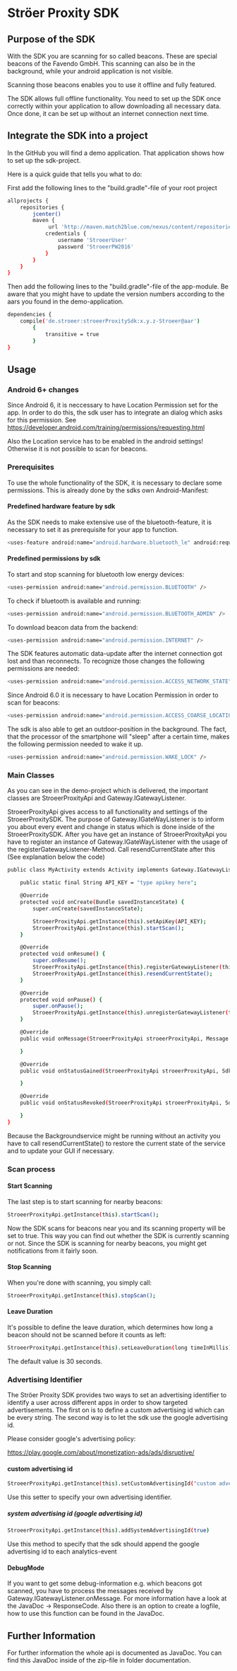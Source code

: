 # Ströer Proxity SDK

## Purpose of the SDK
With the SDK you are scanning for so called beacons. These are special beacons of the Favendo GmbH. This scanning can also be in the background, while your android application is not visible.

Scanning those beacons enables you to use it offline and fully featured.

The SDK allows full offline functionality. You need to set up the SDK once correctly within your application to allow downloading all necessary data. Once done, it can be set up without an internet connection next time.

## Integrate the SDK into a project
In the GitHub you will find a demo application. That application shows how to set up the sdk-project.

Here is a quick guide that tells you what to do:

First add the following lines to the "build.gradle"-file of your root project
```bash
allprojects {
    repositories {
        jcenter()
        maven {
             url 'http://maven.match2blue.com/nexus/content/repositories/StroeerGroup/'
            credentials {
                username 'StroeerUser'
                password 'StroeerPW2016'
            }
        }
    }
}
```
Then add the following lines to the "build.gradle"-file of the app-module. Be aware that you might have to update the version numbers according to the aars you found in the demo-application.
```bash
dependencies {
    compile('de.stroeer:stroeerProxitySdk:x.y.z-Stroeer@aar')
        {
            transitive = true
        }
}
```

## Usage
### Android 6+ changes

Since Android 6, it is neccessary to have Location Permission set for the app. In order to do this, the sdk user has to integrate an dialog which asks for this permission. See https://developer.android.com/training/permissions/requesting.html

Also the Location service has to be enabled in the android settings! Otherwise it is not possible to scan for beacons.

### Prerequisites
To use the whole functionality of the SDK, it is necessary to declare some permissions. This is already done by the sdks own Android-Manifest:
#### Predefined hardware feature by sdk
As the SDK needs to make extensive use of the bluetooth-feature, it is necessary to set it as prerequisite for your app to function.
```bash
<uses-feature android:name="android.hardware.bluetooth_le" android:required="true" />
```
#### Predefined permissions by sdk
To start and stop scanning for bluetooth low energy devices:
```bash
<uses-permission android:name="android.permission.BLUETOOTH" />
```
To check if bluetooth is available and running:
```bash
<uses-permission android:name="android.permission.BLUETOOTH_ADMIN" />
```
To download beacon data from the backend:
```bash
<uses-permission android:name="android.permission.INTERNET" />
```
The SDK features automatic data-update after the internet connection got lost and than reconnects. To recognize those changes the following permissions are needed:
```bash
<uses-permission android:name="android.permission.ACCESS_NETWORK_STATE"/>
```
Since Android 6.0 it is necessary to have Location Permission in order to scan for beacons:
```bash
<uses-permission android:name="android.permission.ACCESS_COARSE_LOCATION"/>
```
The sdk is also able to get an outdoor-position in the background. The fact, that the processor of the smartphone will "sleep" after a certain time, makes the following permission needed to wake it up.
```bash
<uses-permission android:name="android.permission.WAKE_LOCK" />
```
### Main Classes
As you can see in the demo-project which is delivered, the important classes are StroeerProxityApi and Gateway.IGatewayListener.

StroeerProxityApi gives access to all functionality and settings of the StroeerProxitySDK.
The purpose of Gateway.IGateWayListener is to inform you about every event and change in status which is done inside of the StroeerProxitySDK.
After you have get an instance of StroeerProxityApi you have to register an instance of Gateway.IGateWayListener with the usage of the registerGatewayListener-Method.
Call resendCurrentState after this (See explanation below the code)
```bash
public class MyActivity extends Activity implements Gateway.IGatewayListener {

    public static final String API_KEY = "type apikey here";

    @Override
    protected void onCreate(Bundle savedInstanceState) {
        super.onCreate(savedInstanceState);

        StroeerProxityApi.getInstance(this).setApiKey(API_KEY);
        StroeerProxityApi.getInstance(this).startScan();
    }

    @Override
    protected void onResume() {
        super.onResume();
        StroeerProxityApi.getInstance(this).registerGatewayListener(this);
        StroeerProxityApi.getInstance(this).resendCurrentState();
    }

    @Override
    protected void onPause() {
        super.onPause();
        StroeerProxityApi.getInstance(this).unregisterGatewayListener(this);
    }

    @Override
    public void onMessage(StroeerProxityApi stroeerProxityApi, Message message, boolean isNew) {

    }

    @Override
    public void onStatusGained(StroeerProxityApi stroeerProxityApi, SdkStatus status, boolean isNew) {

    }

    @Override
    public void onStatusRevoked(StroeerProxityApi stroeerProxityApi, SdkStatus status, boolean isNew) {

    }
}
```
Because the Backgroundservice might be running without an activity you have to call resendCurrentState() to restore the current state of the service and to update your GUI if necessary.

### Scan process
#### Start Scanning

The last step is to start scanning for nearby beacons:
```bash
StroeerProxityApi.getInstance(this).startScan();
```

Now the SDK scans for beacons near you and its scanning property will be set to true. This way you can find out whether the SDK is currently scanning or not. Since the SDK is scanning for nearby beacons, you might get notifications from it fairly soon.

#### Stop Scanning

When you're done with scanning, you simply call:
```bash
StroeerProxityApi.getInstance(this).stopScan();
```

#### Leave Duration

It's possible to define the leave duration, which determines how long a beacon should not be scanned before it counts as left:
```bash
StroeerProxityApi.getInstance(this).setLeaveDuration(long timeInMillis);
```
The default value is 30 seconds.

### Advertising Identifier

The Ströer Proxity SDK provides two ways to set an advertising identifier to identify a user across different apps in order to show targeted advertisements.
The first on is to define a custom advertising id which can be every string.
The second way is to let the sdk use the google advertising id.

Please consider google's advertising policy:

https://play.google.com/about/monetization-ads/ads/disruptive/

#### custom advertising id
```bash
StroeerProxityApi.getInstance(this).setCustomAdvertisingId("custom advertising Id")
```
Use this setter to specify your own advertising identifier.

##### system advertising id (google advertising id)
```bash
StroeerProxityApi.getInstance(this).addSystemAdvertisingId(true)
```
Use this method to specify that the sdk should append the google advertising id to each analytics-event

#### DebugMode

If you want to get some debug-information e.g. which beacons got scanned, you have to process the messages received by Gateway.IGatewayListener.onMessage. For more information have a look at the JavaDoc -> ResponseCode. Also there is an option to create a logfile, how to use this function can be found in the JavaDoc.

## Further Information
For further information the whole api is documented as JavaDoc. You can find this JavaDoc inside of the zip-file in folder documentation.
